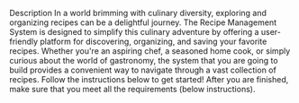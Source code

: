 Description
In a world brimming with culinary diversity, exploring and organizing recipes can be a delightful journey. The Recipe Management System is designed to simplify this culinary adventure by offering a user-friendly platform for discovering, organizing, and saving your favorite recipes. 
Whether you're an aspiring chef, a seasoned home cook, or simply curious about the world of gastronomy, the system that you are going to build provides a convenient way to navigate through a vast collection of recipes.
Follow the instructions below to get started! After you are finished, make sure that you meet all the requirements (below instructions).
